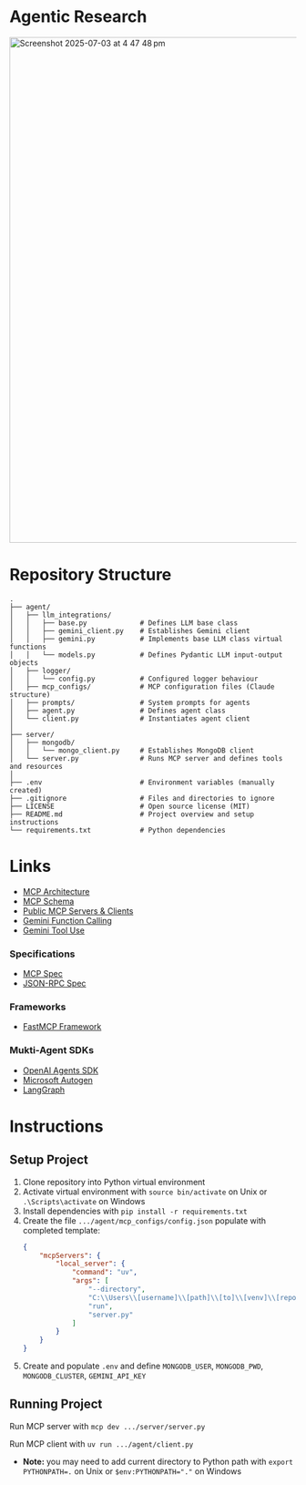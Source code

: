 # Agentic Research

<img width="888" alt="Screenshot 2025-07-03 at 4 47 48 pm" src="https://github.com/user-attachments/assets/ea132ab1-884f-4fd7-b7d6-45dcdfb153e3" />

# Repository Structure

```
.
├── agent/ 
│   ├── llm_integrations/
│   │   ├── base.py             # Defines LLM base class
│   │   ├── gemini_client.py    # Establishes Gemini client
│   │   ├── gemini.py           # Implements base LLM class virtual functions
│   │   └── models.py           # Defines Pydantic LLM input-output objects
│   ├── logger/
│   │   └── config.py           # Configured logger behaviour
│   ├── mcp_configs/            # MCP configuration files (Claude structure)
│   ├── prompts/                # System prompts for agents
│   ├── agent.py                # Defines agent class
│   └── client.py               # Instantiates agent client
│
├── server/
│   ├── mongodb/
│   │   └── mongo_client.py     # Establishes MongoDB client
│   └── server.py               # Runs MCP server and defines tools and resources
│
├── .env                        # Environment variables (manually created)
├── .gitignore                  # Files and directories to ignore
├── LICENSE                     # Open source license (MIT)
├── README.md                   # Project overview and setup instructions
└── requirements.txt            # Python dependencies
```

# Links

- [MCP Architecture](https://modelcontextprotocol.io/specification/2025-06-18/architecture)
- [MCP Schema](https://github.com/modelcontextprotocol/modelcontextprotocol/blob/main/schema/2025-06-18/schema.ts)
- [Public MCP Servers & Clients](https://www.pulsemcp.com/)
- [Gemini Function Calling](https://ai.google.dev/gemini-api/docs/function-calling?example=meeting#python_4)
- [Gemini Tool Use](https://ai.google.dev/gemini-api/docs/live-tools?hl=en)

### Specifications

- [MCP Spec](https://modelcontextprotocol.io/specification/2025-06-18/)
- [JSON-RPC Spec](https://www.jsonrpc.org/specification)

### Frameworks

- [FastMCP Framework](https://gofastmcp.com/)

### Mukti-Agent SDKs

- [OpenAI Agents SDK](https://openai.github.io/openai-agents-python/)
- [Microsoft Autogen](https://github.com/microsoft/autogen)
- [LangGraph](https://www.langchain.com/langgraph)

# Instructions

## Setup Project

1. Clone repository into Python virtual environment
2. Activate virtual environment with `source bin/activate` on Unix or `.\Scripts\activate` on Windows
3. Install dependencies with `pip install -r requirements.txt`
4. Create the file `.../agent/mcp_configs/config.json` populate with completed template:
    ```json
    {
        "mcpServers": {
            "local_server": {
                "command": "uv",
                "args": [
                    "--directory",
                    "C:\\Users\\[username]\\[path]\\[to]\\[venv]\\[repo]\\research_agent\\mcp_server",
                    "run",
                    "server.py"
                ]
            }
        }
    }
    ```
5. Create and populate `.env` and define `MONGODB_USER`, `MONGODB_PWD`, `MONGODB_CLUSTER`, `GEMINI_API_KEY`

## Running Project

Run MCP server with `mcp dev .../server/server.py`

Run MCP client with `uv run .../agent/client.py`

- **Note:** you may need to add current directory to Python path with `export PYTHONPATH=.` on Unix or `$env:PYTHONPATH="."` on Windows
